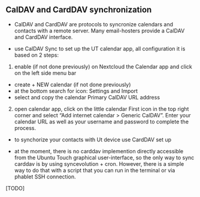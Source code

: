 ## CalDAV and CardDAV synchronization

- CalDAV and CardDAV are protocols to syncronize calendars and contacts with a remote server. Many email-hosters provide a CalDAV and CardDAV interface.

- use CalDAV Sync to set up the UT calendar app, all configuration it is based on 2 steps:

1. enable (if not done previously) on Nextcloud the Calendar app and click on the left side menu bar
- create + NEW calendar (if not done previously)
- at the bottom search for icon: Settings and Import
- select and copy the calendar Primary CalDAV URL address

2. open calendar app, click on the little calendar First icon in the top right corner and select “Add internet calendar > Generic CalDAV”. Enter your calendar URL as well as your username and password to complete the process.

- to synchorize your contacts with Ut device use CardDAV set up 

- at the moment, there is no carddav implemention directly accessible from the Ubuntu Touch graphical user-interface, so the only way to sync carddav is by using syncevolution + cron. However, there is a simple way to do that with a script that you can run in the terminal or via phablet SSH connection.

[TODO]
